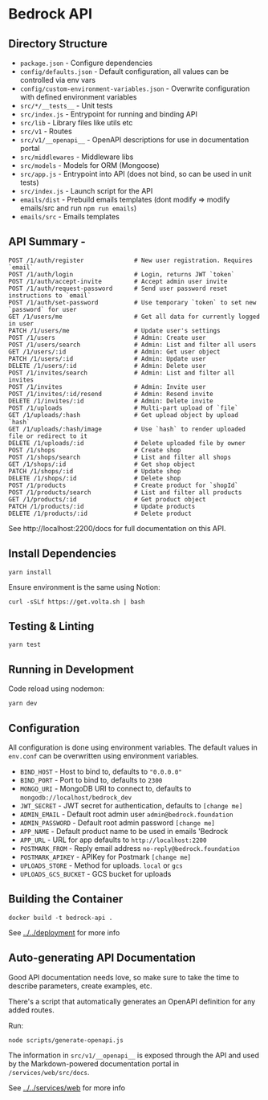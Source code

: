 # Bedrock API

## Directory Structure

- `package.json` - Configure dependencies
- `config/defaults.json` - Default configuration, all values can be controlled via env vars
- `config/custom-environment-variables.json` - Overwrite configuration with defined environment variables
- `src/*/__tests__` - Unit tests
- `src/index.js` - Entrypoint for running and binding API
- `src/lib` - Library files like utils etc
- `src/v1` - Routes
- `src/v1/__openapi__` - OpenAPI descriptions for use in documentation portal
- `src/middlewares` - Middleware libs
- `src/models` - Models for ORM (Mongoose)
- `src/app.js` - Entrypoint into API (does not bind, so can be used in unit tests)
- `src/index.js` - Launch script for the API
- `emails/dist` - Prebuild emails templates (dont modify => modify emails/src and run `npm run emails`)
- `emails/src` - Emails templates

## API Summary -

```
POST /1/auth/register              # New user registration. Requires `email`
POST /1/auth/login                 # Login, returns JWT `token`
POST /1/auth/accept-invite         # Accept admin user invite
POST /1/auth/request-password      # Send user password reset instructions to `email`
POST /1/auth/set-password          # Use temporary `token` to set new `password` for user
GET /1/users/me                    # Get all data for currently logged in user
PATCH /1/users/me                  # Update user's settings
POST /1/users                      # Admin: Create user
POST /1/users/search               # Admin: List and filter all users
GET /1/users/:id                   # Admin: Get user object
PATCH /1/users/:id                 # Admin: Update user
DELETE /1/users/:id                # Admin: Delete user
POST /1/invites/search             # Admin: List and filter all invites
POST /1/invites                    # Admin: Invite user
POST /1/invites/:id/resend         # Admin: Resend invite
DELETE /1/invites/:id              # Admin: Delete invite
POST /1/uploads                    # Multi-part upload of `file`
GET /1/uploads/:hash               # Get upload object by upload `hash`
GET /1/uploads/:hash/image         # Use `hash` to render uploaded file or redirect to it
DELETE /1/uploads/:id              # Delete uploaded file by owner
POST /1/shops                      # Create shop
POST /1/shops/search               # List and filter all shops
GET /1/shops/:id                   # Get shop object
PATCH /1/shops/:id                 # Update shop
DELETE /1/shops/:id                # Delete shop
POST /1/products                   # Create product for `shopId`
POST /1/products/search            # List and filter all products
GET /1/products/:id                # Get product object
PATCH /1/products/:id              # Update products
DELETE /1/products/:id             # Delete product
```

See http://localhost:2200/docs for full documentation on this API.

## Install Dependencies

```
yarn install
```

Ensure environment is the same using Notion:

```
curl -sSLf https://get.volta.sh | bash
```

## Testing & Linting

```
yarn test
```

## Running in Development

Code reload using nodemon:

```
yarn dev
```

## Configuration

All configuration is done using environment variables. The default values in `env.conf` can be overwritten using environment variables.

- `BIND_HOST` - Host to bind to, defaults to `"0.0.0.0"`
- `BIND_PORT` - Port to bind to, defaults to `2300`
- `MONGO_URI` - MongoDB URI to connect to, defaults to `mongodb://localhost/bedrock_dev`
- `JWT_SECRET` - JWT secret for authentication, defaults to `[change me]`
- `ADMIN_EMAIL` - Default root admin user `admin@bedrock.foundation`
- `ADMIN_PASSWORD` - Default root admin password `[change me]`
- `APP_NAME` - Default product name to be used in emails 'Bedrock
- `APP_URL` - URL for app defaults to `http://localhost:2200`
- `POSTMARK_FROM` - Reply email address `no-reply@bedrock.foundation`
- `POSTMARK_APIKEY` - APIKey for Postmark `[change me]`
- `UPLOADS_STORE` - Method for uploads. `local` or `gcs`
- `UPLOADS_GCS_BUCKET` - GCS bucket for uploads

## Building the Container

```
docker build -t bedrock-api .
```

See [../../deployment](../../deployment/) for more info

## Auto-generating API Documentation

Good API documentation needs love, so make sure to take the time to describe parameters, create examples, etc.

There's a script that automatically generates an OpenAPI definition for any added routes.

Run:

```
node scripts/generate-openapi.js
```

The information in `src/v1/__openapi__` is exposed through the API and used by the Markdown-powered documentation portal in `/services/web/src/docs`.

See [../../services/web](../../services/web) for more info
